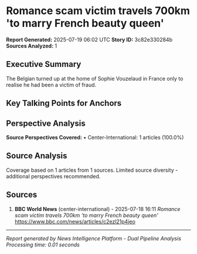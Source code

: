 # Romance scam victim travels 700km 'to marry French beauty queen'
**Report Generated:** 2025-07-19 06:02 UTC
**Story ID:** 3c82e330284b
**Sources Analyzed:** 1

## Executive Summary
The Belgian turned up at the home of Sophie Vouzelaud in France only to realise he had been a victim of fraud.

## Key Talking Points for Anchors

## Perspective Analysis
**Source Perspectives Covered:**
• Center-International: 1 articles (100.0%)

## Source Analysis
Coverage based on 1 articles from 1 sources. Limited source diversity - additional perspectives recommended.

## Sources
1. **BBC World News** (center-international) - 2025-07-18 16:11
   *Romance scam victim travels 700km 'to marry French beauty queen'*
   https://www.bbc.com/news/articles/c2ezl21p4jeo

---
*Report generated by News Intelligence Platform - Dual Pipeline Analysis*
*Processing time: 0.01 seconds*